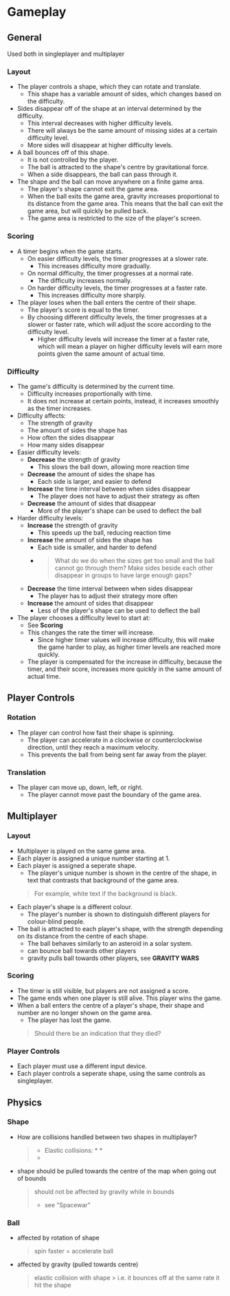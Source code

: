 # Gameplay
## General
Used both in singleplayer and multiplayer
### Layout
* The player controls a shape, which they can rotate and translate.
	* This shape has a variable amount of sides, which changes based on the difficulty.
* Sides disappear off of the shape at an interval determined by the difficulty.
	* This interval decreases with higher difficulty levels.
	* There will always be the same amount of missing sides at a certain difficulty level.
	* More sides will disappear at higher difficulty levels.
* A ball bounces off of this shape.
	* It is not controlled by the player.
	* The ball is attracted to the shape's centre by gravitational force.
	* When a side disappears, the ball can pass through it.
* The shape and the ball can move anywhere on a finite game area.
	* The player's shape cannot exit the game area.
	* When the ball exits the game area, gravity increases proportional to its distance from the game area. This means that the ball can exit the game area, but will quickly be pulled back.
	* The game area is restricted to the size of the player's screen.

### Scoring
* A timer begins when the game starts.
	* On easier difficulty levels, the timer progresses at a slower rate.
		* This increases difficulty more gradually.
	* On normal difficulty, the timer progresses at a normal rate.
		* The difficulty increases normally.
	* On harder difficulty levels, the timer progresses at a faster rate.
		* This increases difficulty more sharply.
* The player loses when the ball enters the centre of their shape.
	* The player's score is equal to the timer.
	* By choosing different difficulty levels, the timer progresses at a slower or faster rate, which will adjust the score according to the difficulty level.
		* Higher difficulty levels will increase the timer at a faster rate, which will mean a player on higher difficulty levels will earn more points given the same amount of actual time.

### Difficulty
* The game's difficulty is determined by the current time.
	* Difficulty increases proportionally with time.
	* It does not increase at certain points, instead, it increases smoothly as the timer increases.
* Difficulty affects:
	* The strength of gravity
	* The amount of sides the shape has
	* How often the sides disappear
	* How many sides disappear
* Easier difficulty levels:
	* **Decrease** the strength of gravity
		* This slows the ball down, allowing more reaction time
	* **Decrease** the amount of sides the shape has
		* Each side is larger, and easier to defend
	* **Increase** the time interval between when sides disappear
		* The player does not have to adjust their strategy as often
	* **Decrease** the amount of sides that disappear
		* More of the player's shape can be used to deflect the ball
* Harder difficulty levels:
	* **Increase** the strength of gravity
		* This speeds up the ball, reducing reaction time
	* **Increase** the amount of sides the shape has
		* Each side is smaller, and harder to defend
		* > What do we do when the sizes get too small and the ball cannot go through them? Make sides beside each other disappear in groups to have large enough gaps?
	* **Decrease** the time interval between when sides disappear
		* The player has to adjust their strategy more often
	* **Increase** the amount of sides that disappear
		* Less of the player's shape can be used to deflect the ball
* The player chooses a difficulty level to start at:
	* See **Scoring**
	* This changes the rate the timer will increase.
		* Since higher timer values will increase difficulty, this will make the game harder to play, as higher timer levels are reached more quickly.
	* The player is compensated for the increase in difficulty, because the timer, and their score, increases more quickly in the same amount of actual time.

## Player Controls
### Rotation
* The player can control how fast their shape is spinning.
	* The player can accelerate in a clockwise or counterclockwise direction, until they reach a maximum velocity.
	* This prevents the ball from being sent far away from the player.

### Translation
* The player can move up, down, left, or right.
	* The player cannot move past the boundary of the game area.

## Multiplayer
### Layout
* Multiplayer is played on the same game area.
* Each player is assigned a unique number starting at 1.
* Each player is assigned a seperate shape.
	* The player's unique number is shown in the centre of the shape, in text that contrasts that background of the game area.
	> For example, white text if the background is black.
* Each player's shape is a different colour.
	* The player's number is shown to distinguish different players for colour-blind people.
* The ball is attracted to each player's shape, with the strength depending on its distance from the centre of each shape.
	* The ball behaves similarly to an asteroid in a solar system.
	* can bounce ball towards other players
	* gravity pulls ball towards other players, see **GRAVITY WARS**

### Scoring
* The timer is still visible, but players are not assigned a score.
* The game ends when one player is still alive. This player wins the game.
* When a ball enters the centre of a player's shape, their shape and number are no longer shown on the game area.
	* The player has lost the game.
	> Should there be an indication that they died?

### Player Controls
* Each player must use a different input device.
* Each player controls a seperate shape, using the same controls as singleplayer.

## Physics
### Shape
* How are collisions handled between two shapes in multiplayer?
	> * Elastic collisions:
	>	* 
	>	*
	> * 
* shape should be pulled towards the centre of the map when going out of bounds
	> should not be affected by gravity while in bounds
	> * see "Spacewar"

### Ball
* affected by rotation of shape
	> spin faster = accelerate ball
* affected by gravity (pulled towards centre)
	> elastic collision with shape
		> i.e. it bounces off at the same rate it hit the shape